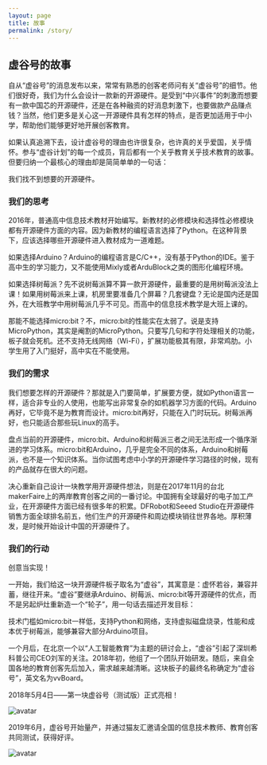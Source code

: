 ```yaml
---
layout: page
title: 故事
permalink: /story/
---
```


## 虚谷号的故事


自从“虚谷号”的消息发布以来，常常有熟悉的创客老师问有关“虚谷号”的细节。他们很好奇，我们为什么会设计一款新的开源硬件。是受到“中兴事件”的刺激而想要有一款中国芯的开源硬件，还是在各种融资的好消息刺激下，也要做款产品赚点钱？当然，他们更多是关心这一开源硬件具有怎样的特点，是否更加适用于中小学，帮助他们能够更好地开展创客教育。

如果认真追溯下去，设计虚谷号的理由也许很复杂，也许真的关乎爱国，关乎情怀。参与“虚谷计划”的每一个成员，背后都有一个关乎教育关乎技术教育的故事。但要归纳一个最核心的理由却是简简单单的一句话：

我们找不到想要的开源硬件。

### 我们的思考

 
2016年，普通高中信息技术教材开始编写。新教材的必修模块和选择性必修模块都有开源硬件方面的内容。因为新教材的编程语言选择了Python。在这种背景下，应该选择哪些开源硬件进入教材成为一道难题。

如果选择Arduino？Arduino的编程语言是C/C++，没有基于Python的IDE。鉴于高中生的学习能力，又不能使用Mixly或者ArduBlock之类的图形化编程环境。

如果选择树莓派？先不说树莓派算不算一款开源硬件，最重要的是用树莓派没法上课！如果用树莓派来上课，机房里要准备几个屏幕？几套键盘？无论是国内还是国外，在大班教学中用树莓派几乎不可见。而高中的信息技术教学是大班上课的。

那能不能选择micro:bit？不，micro:bit的性能实在太弱了。说是支持MicroPython，其实是阉割的MicroPython。只要写几句和字符处理相关的功能，板子就会死机。还不支持无线网络（Wi-Fi），扩展功能极其有限，非常鸡肋。小学生用了入门挺好，高中实在不能使用。

### 我们的需求
 
我们想要怎样的开源硬件？那就是入门要简单，扩展要方便，就如Python语言一样，适合非专业的人使用，也能写出非常复杂的如机器学习方面的代码。Arduino再好，它毕竟不是为教育而设计。micro:bit再好，只能在入门时玩玩。树莓派再好，也只能适合那些玩Linux的高手。

盘点当前的开源硬件，micro:bit、Arduino和树莓派三者之间无法形成一个循序渐进的学习体系。micro:bit和Arduino，几乎是完全不同的体系，Arduino和树莓派，也不是一个知识体系。当你试图考虑中小学的开源硬件学习路径的时候，现有的产品就存在很大的问题。

决心重新自己设计一块教学用开源硬件想法，则是在2017年11月的台北makerFaire上的两岸教育创客之间的一番讨论。中国拥有全球最好的电子加工产业，在开源硬件方面已经有很多年的积累。DFRobot和Seeed Studio在开源硬件销售方面全球排名前五，他们生产的开源硬件和周边模块销往世界各地。厚积薄发，是时候开始设计中国的开源硬件了。

### 我们的行动
 
创意当实现！

一开始，我们给这一块开源硬件板子取名为“虚谷”，其寓意是：虚怀若谷，兼容并蓄，继往开来。“虚谷”要继承Arduino、树莓派、micro:bit等开源硬件的优点，而不是另起炉灶重新造一个“轮子”，用一句话去描述开发目标：

技术门槛如micro:bit一样低，支持Python和网络，支持虚拟磁盘烧录，性能和成本优于树莓派，能够兼容大部分Arduino项目。

一个月后，在北京一个以“人工智能教育”为主题的研讨会上，“虚谷”引起了深圳希科普公司CEO刘军的关注。2018年初，他组了一个团队开始研发。随后，来自全国各地的教育创客先后加入，需求越来越清晰。这块板子的最终名称确定为“虚谷号”，英文名为vvBoard。

2018年5月4日——第一块虚谷号（测试版）正式亮相！

![avatar](../images/01/vvboard01.jpg)

2019年6月，虚谷号开始量产，并通过猫友汇邀请全国的信息技术教师、教育创客共同测试，获得好评。

![avatar](../images/01/vvboard02.jpg)
